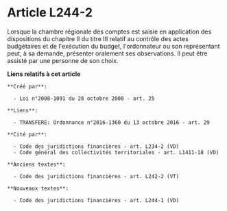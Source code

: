 # Article L244-2

Lorsque la chambre régionale des comptes est saisie en application des dispositions du chapitre II du titre III relatif au
contrôle des actes budgétaires et de l'exécution du budget, l'ordonnateur ou son représentant peut, à sa demande, présenter
oralement ses observations. Il peut être assisté par une personne de son choix.

**Liens relatifs à cet article**

	**Créé par**:

	  - Loi n°2008-1091 du 28 octobre 2008 - art. 25

	**Liens**:

	  - TRANSFERE: Ordonnance n°2016-1360 du 13 octobre 2016 - art. 29

	**Cité par**:

	  - Code des juridictions financières - art. L234-2 (VD)
	  - Code général des collectivités territoriales - art. L1411-18 (VD)

	**Anciens textes**:

	  - Code des juridictions financières - art. L242-2 (VT)

	**Nouveaux textes**:

	  - Code des juridictions financières - art. L244-1 (VD)
